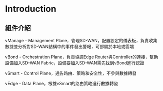 # Introduction #

## 組件介紹 ##

vManage - Management Plane，管理SD-WAN，配置設定的儀表板，負責收集數據並分析對SD-WAN結構中的事件發出警報，可部屬於本地或雲端

vBond - Orchestration Plane，負責協調Edge Router與Controller的連接，幫助設備加入SD-WAN Fabric，設備要加入SD-WAN需先找到vBond進行認證

vSmart - Control Plane，通告路由、策略和安全性，不參與數據轉發

vEdge - Data Plane，根據vSmart的路由策略進行數據轉發
